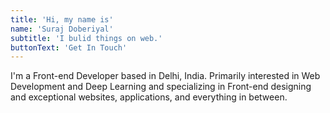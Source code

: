 ```yaml
---
title: 'Hi, my name is'
name: 'Suraj Doberiyal'
subtitle: 'I bulid things on web.'
buttonText: 'Get In Touch'
---
```


I'm a Front-end Developer based in Delhi, India. Primarily interested in Web Development and Deep Learning and specializing in Front-end designing and exceptional websites, applications, and everything in between.